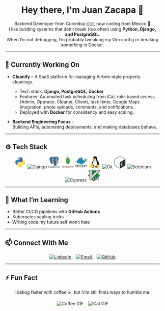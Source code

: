 <h1 align="center">Hey there, I'm Juan Zacapa 👋</h1>  

<p align="center">
  Backend Developer from Colombia 🇨🇴, now coding from Mexico 🌮 <br>
  I like building systems that don’t break (too often) using <b>Python, Django, and PostgreSQL</b>. <br>
  When I’m not debugging, I’m probably tweaking my Vim config or breaking something in Docker.  
</p>  

---

## 🔭 Currently Working On  
- **Cleanify** – A SaaS platform for managing Airbnb-style property cleanings.  
  - Tech stack: **Django, PostgreSQL, Docker**  
  - Features: Automated task scheduling from iCal, role-based access (Admin, Operator, Cleaner, Client), task timer, Google Maps integration, photo uploads, comments, and notifications.  
  - Deployed with **Docker** for consistency and easy scaling.  

- **Backend Engineering Focus** –  
  Building APIs, automating deployments, and making databases behave.  

---

## ⚙️ Tech Stack  
<p align="center">  
  <img src="https://raw.githubusercontent.com/devicons/devicon/master/icons/python/python-original.svg" alt="Python" width="40" height="40"/>  
  <img src="https://cdn.worldvectorlogo.com/logos/django.svg" alt="Django" width="40" height="40"/>  
  <img src="https://raw.githubusercontent.com/devicons/devicon/master/icons/postgresql/postgresql-original-wordmark.svg" alt="PostgreSQL" width="40" height="40"/>  
  <img src="https://raw.githubusercontent.com/devicons/devicon/master/icons/mongodb/mongodb-original-wordmark.svg" alt="MongoDB" width="40" height="40"/>  
  <img src="https://raw.githubusercontent.com/devicons/devicon/master/icons/docker/docker-original-wordmark.svg" alt="Docker" width="40" height="40"/>  
  <img src="https://raw.githubusercontent.com/devicons/devicon/master/icons/linux/linux-original.svg" alt="Linux" width="40" height="40"/>  
  <img src="https://www.vectorlogo.zone/logos/git-scm/git-scm-icon.svg" alt="Git" width="40" height="40"/>  
  <img src="https://raw.githubusercontent.com/devicons/devicon/master/icons/bash/bash-original.svg" alt="Bash" width="40" height="40"/>  
  <img src="https://cdn.jsdelivr.net/gh/devicons/devicon/icons/selenium/selenium-original.svg" alt="Selenium" width="40" height="40"/>  
  <img src="https://raw.githubusercontent.com/simple-icons/simple-icons/develop/icons/cypress.svg" alt="Cypress" width="40" height="40"/>  
  <img src="https://raw.githubusercontent.com/devicons/devicon/master/icons/vim/vim-original.svg" alt="Vim" width="40" height="40"/>
</p>  

---

## 🌱 What I’m Learning  
- Better CI/CD pipelines with **GitHub Actions**  
- Kubernetes scaling tricks  
- Writing code my future self won’t hate  

---

## 📫 Connect With Me  
<p align="center">
  <a href="https://www.linkedin.com/in/juanzacapa/" target="_blank">
    <img src="https://cdn.jsdelivr.net/npm/simple-icons@v9/icons/linkedin.svg" alt="LinkedIn" width="35" height="35"/>
  </a>
  &nbsp;&nbsp;
  <a href="mailto:jmzacapa.dev@gmail.com" target="_blank">
    <img src="https://cdn.jsdelivr.net/npm/simple-icons@v9/icons/gmail.svg" alt="Email" width="35" height="35"/>
  </a>
  &nbsp;&nbsp;
  <a href="https://github.com/yourusername" target="_blank">
    <img src="https://cdn.jsdelivr.net/npm/simple-icons@v9/icons/github.svg" alt="GitHub" width="35" height="35"/>
  </a>
</p> 

---

## ⚡ Fun Fact  
<p align="center">
  I debug faster with coffee ☕, but Vim still finds ways to humble me.  
</p>  

<p align="center">
  <!-- Coffee GIF -->
  <img src="https://media4.giphy.com/media/v1.Y2lkPTc5MGI3NjExZnRxbXZjeWh0eHI2MWVicGoyMnBsOTZkb3VjZjY1eXN4Ym1obGprZiZlcD12MV9pbnRlcm5hbF9naWZfYnlfaWQmY3Q9Zw/QMHoU66sBXqqLqYvGO/giphy.gif" alt="Coffee GIF" width="200" height="200"/>
  &nbsp;&nbsp;
  <!-- Cat GIF -->
  <img src="https://media.giphy.com/media/JIX9t2j0ZTN9S/giphy.gif" alt="Cat GIF" width="110" height="110"/>
</p>

